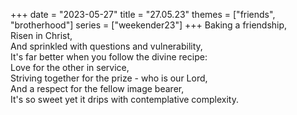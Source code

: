 +++
date = "2023-05-27"
title = "27.05.23"
themes = ["friends", "brotherhood"]
series = ["weekender23"]
+++
Baking a friendship,  
Risen in Christ,  
And sprinkled with questions and vulnerability,  
It's far better when you follow the divine recipe:  
Love for the other in service,  
Striving together for the prize - who is our Lord,  
And a respect for the fellow image bearer,  
It's so sweet yet it drips with contemplative complexity.
